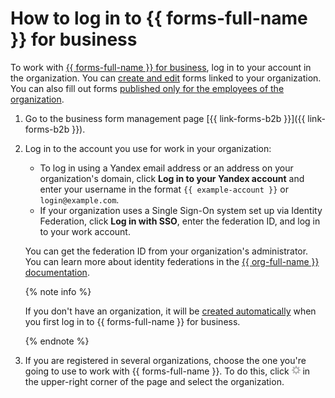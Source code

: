 # How to log in to {{ forms-full-name }} for business

To work with [{{ forms-full-name }} for business](forms-for-org.md), log in to your account in the organization. You can [create and edit](new-form.md) forms linked to your organization. You can also fill out forms [published only for the employees of the organization](restrictions.md#sec_access).

1. Go to the business form management page [{{ link-forms-b2b }}]({{ link-forms-b2b }}).

1. Log in to the account you use for work in your organization:
   - To log in using a Yandex email address or an address on your organization's domain, click **Log in to your Yandex account** and enter your username in the format `{{ example-account }}` or `login@example.com`.
   - If your organization uses a Single Sign-On system set up via Identity Federation, click **Log in with SSO**, enter the federation ID, and log in to your work account.

   You can get the federation ID from your organization's administrator. You can learn more about identity federations in the [{{ org-full-name }} documentation](../organization/add-federation.md).

   {% note info %}

   If you don't have an organization, it will be [created automatically](enable-forms.md) when you first log in to {{ forms-full-name }} for business.

   {% endnote %}

1. If you are registered in several organizations, choose the one you're going to use to work with {{ forms-full-name }}. To do this, click ![](../_assets/forms/settings-faded.png) in the upper-right corner of the page and select the organization.

